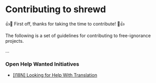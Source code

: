 # Contributing to shrewd

:+1::tada: First off, thanks for taking the time to contribute! :tada::+1:

The following is a set of guidelines for contributing to free-ignorance projects. 

...


### Open Help Wanted Initiatives 

* [[I18N] Looking for Help With Translation](https://github.com/free-ignorance/shrewd/issues/15)
